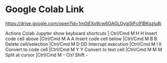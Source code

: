 # Google Colab Link
https://drive.google.com/open?id=1m0iEXo9cw6OAGLOygj5lFc91BKqzlu8j

Actions	Colab	Jupyter
show keyboard shortcuts	| Ctrl/Cmd M H	H
Insert code cell above	|Ctrl/Cmd M A	A
Insert code cell below	|Ctrl/Cmd M B	B
Delete cell/selection	|Ctrl/Cmd M D	DD
Interrupt execution	|Ctrl/Cmd M I	II
Convert to code cell	|Ctrl/Cmd M Y	Y
Convert to text cell	|Ctrl/Cmd M M	M
Split at cursor	|Ctrl/Cmd M -	Ctrl Shift -

